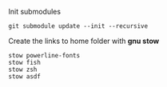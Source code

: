 Init submodules
```
git submodule update --init --recursive
```

Create the links to home folder with **gnu stow**

```
stow powerline-fonts
stow fish
stow zsh
stow asdf
```
